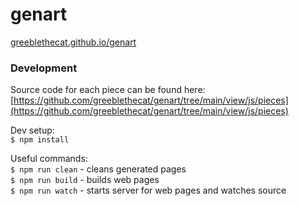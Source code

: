 # genart
[greeblethecat.github.io/genart](https://greeblethecat.github.io/genart)

### Development
Source code for each piece can be found here:     
[https://github.com/greeblethecat/genart/tree/main/view/js/pieces](https://github.com/greeblethecat/genart/tree/main/view/js/pieces)

Dev setup:     
`$ npm install`     

Useful commands:     
`$ npm run clean` - cleans generated pages     
`$ npm run build` - builds web pages     
`$ npm run watch` - starts server for web pages and watches source     
